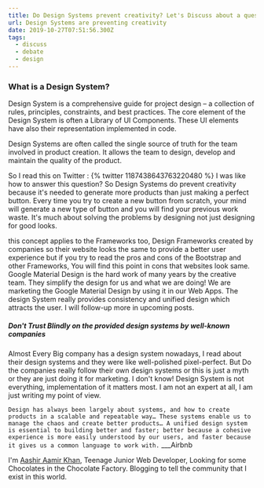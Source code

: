 ```yaml
---
title: Do Design Systems prevent creativity? Let's Discuss about a question
url: Design Systems are preventing creativity
date: 2019-10-27T07:51:56.300Z
tags:
  - discuss
  - debate
  - design
---
```

### What is a Design System?
Design System is a comprehensive guide for project design – a collection of rules, principles, constraints, and best practices. The core element of the Design System is often a Library of UI Components. These UI elements have also their representation implemented in code.

Design Systems are often called the single source of truth for the team involved in product creation. It allows the team to design, develop and maintain the quality of the product.

So I read this on Twitter : 
{% twitter 1187438643763220480 %}
I was like how to answer this question? So Design Systems do prevent creativity because it's needed to generate more products than just making a perfect button. Every time you try to create a new button from scratch, your mind will generate a new type of button and you will find your previous work waste. It's much about solving the problems by designing not just designing for good looks.

this concept applies to the Frameworks too, Design Frameworks created by companies so their website looks the same to provide a better user experience but if you try to read the pros and cons of the Bootstrap and other Frameworks, You will find this point in cons that websites look same. Google Material Design is the hard work of many years by the creative team.
 They simplify the design for us and what we are doing! We are marketing the Google Material Design by using it in our Web Apps.
 The design System really provides consistency and unified design which attracts the user. I will follow-up more in upcoming posts.

##### Don't Trust Blindly on the provided design systems by well-known companies
Almost Every Big company has a design system nowadays, I read about their design systems and they were like well-polished pixel-perfect. But Do the companies really follow their own design systems or this is just a myth or they are just doing it for marketing. I don't know! Design System is not everything, implementation of it matters most. I am not an expert at all, I am just writing my point of view.

`Design has always been largely about systems, and how to create products in a scalable and repeatable way… These systems enable us to manage the chaos and create better products… A unified design system is essential to building better and faster; better because a cohesive experience is more easily understood by our users, and faster because it gives us a common language to work with.`
___Airbnb

I'm [Aashir Aamir Khan](https://twitter.com/justaashir), Teenage Junior Web Developer, Looking for some Chocolates in the Chocolate Factory. Blogging to tell the community that I exist in this world.
